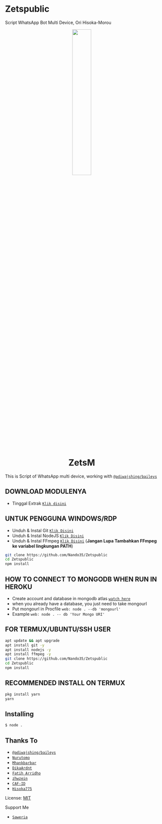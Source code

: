 # Zetspublic
Script WhatsApp Bot Multi Device, Ori Hisoka-Morou

<p align="center">
	<img src="https://telegra.ph/file/fb1c7b54269534344ba7c.jpg" width="35%" style="margin-left: auto;margin-right: auto;display: block;">
</p>
<h1 align="center">ZetsM</h1>

This is Script of WhatsApp multi device, working with [`@adiwajshing/baileys`](https://github.com/adiwajshing/baileys)

## DOWNLOAD MODULENYA
* Tinggal Extrak [`Klik disini`](https://www.mediafire.com/file/5h0y1l2hs6aoqqp/node_modules.zip/file)

## UNTUK PENGGUNA WINDOWS/RDP

* Unduh & Instal Git [`Klik Disini`](https://git-scm.com/downloads)
* Unduh & Instal NodeJS [`Klik Disini`](https://nodejs.org/en/download)
* Unduh & Instal FFmpeg [`Klik Disini`](https://ffmpeg.org/download.html) (**Jangan Lupa Tambahkan FFmpeg ke variabel lingkungan PATH**)


```bash
git clone https://github.com/Nando35/Zetspublic
cd Zetspublic
npm install
```

## HOW TO CONNECT TO MONGODB WHEN RUN IN HEROKU

* Create account and database in mongodb atlas [`watch here`](https://youtu.be/rPqRyYJmx2g)
* when you already have a database, you just need to take mongourl
* Put mongourl in Procfile `web: node . --db 'mongourl'`
* Example `web: node . -- db 'Your Mongo URI'`



## FOR TERMUX/UBUNTU/SSH USER

```bash
apt update && apt upgrade
apt install git -y
apt install nodejs -y
apt install ffmpeg -y
git clone https://github.com/Nando35/Zetspublic
cd Zetspublic
npm install
```

## RECOMMENDED INSTALL ON TERMUX

```bash
pkg install yarn
yarn
```

## Installing
```bash
$ node .
```

## Thanks To
* [`@adiwajshing/baileys`](https://github.com/adiwajshing/baileys)
* [`Nurutomo`](https://github.com/Nurutomo)
* [`Mhankbarbar`](https://github.com/MhankBarBar)
* [`DikaArdnt`](https://github.com/DikaArdnt)
* [`Fatih Arridho`](https://github.com/FatihArridho)
* [`zhwzein`](https://github.com/zhwzein)
* [`CAF-ID`](https://github.com/CAF-ID)
* [`Hisoka775`](https://github.com/Hisoka775)


License: [MIT](https://en.wikipedia.org/wiki/MIT_License)

Support Me
* [`Saweria`](https://saweria.co/Nando35)
